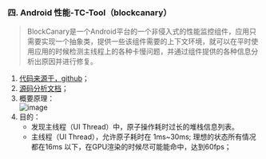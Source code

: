 ### 四. Android 性能-TC-Tool（blockcanary）

> BlockCanary是一个Android平台的一个非侵入式的性能监控组件，应用只需要实现一个抽象类，提供一些该组件需要的上下文环境，就可以在平时使用应用的时候检测主线程上的各种卡慢问题，并通过组件提供的各种信息分析出原因并进行修复。


1. [代码来源于，github](https://github.com/baoyongzhang/blockcanary)；
2. [源码分析文档](https://github.com/markzhai/AndroidPerformanceMonitor/blob/master/README_CN.md)；
3. 概要原理：  
![image](https://github.com/markzhai/AndroidPerformanceMonitor/raw/master/art/flow-cn.png)  
4. 目的：
    - 发现主线程（UI Thread）中，原子操作耗时过长的堆栈信息列表。
    - 主线程（UI Thread），允许原子耗时在 1ms~30ms; 理想的状态所有情况都在16ms 以下，在GPU渲染的时候尽可能能命中，达到60fps； 